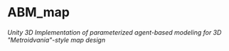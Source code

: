 # ABM_map
###### Unity 3D Implementation of parameterized agent-based modeling for 3D "Metroidvania"-style map design

